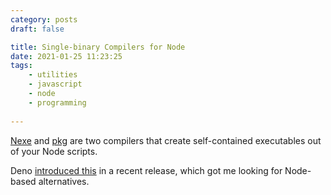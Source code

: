 ```yaml
---
category: posts
draft: false

title: Single-binary Compilers for Node
date: 2021-01-25 11:23:25
tags:
    - utilities
    - javascript
    - node
    - programming
    
---
```


[Nexe](https://github.com/nexe/nexe) and [pkg](https://github.com/vercel/pkg) are two compilers that create self-contained executables out of your Node scripts.

Deno [introduced this](https://github.com/denoland/deno/issues/986#issuecomment-740756795) in a recent release, which got me looking for Node-based alternatives.

